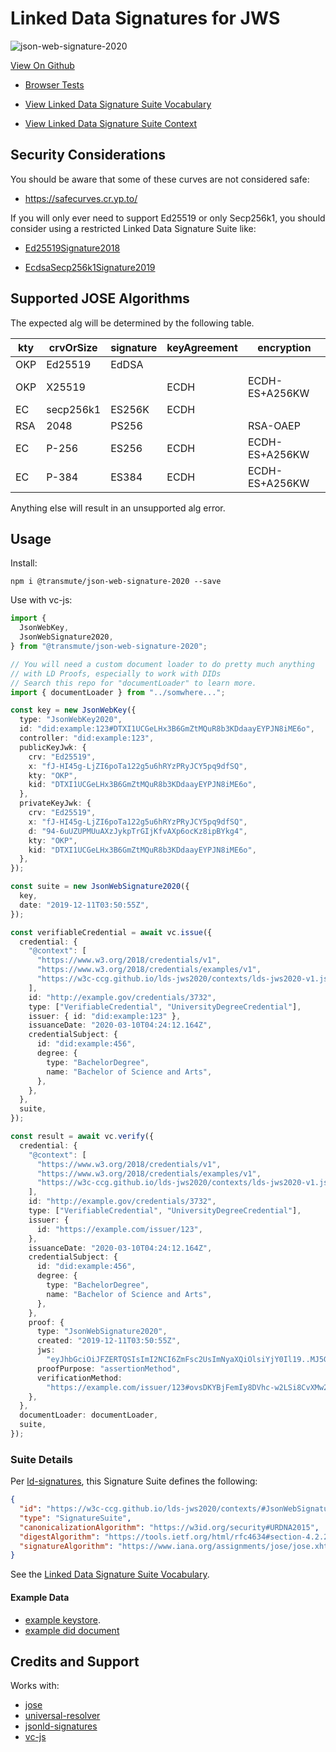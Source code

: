 # Linked Data Signatures for JWS

![json-web-signature-2020](https://github.com/w3c-ccg/lds-jws2020/workflows/json-web-signature-2020/badge.svg)

[View On Github](https://github.com/w3c-ccg/lds-jws2020)

- [Browser Tests](https://w3c-ccg.github.io/lds-jws2020/browser-test/)

- [View Linked Data Signature Suite Vocabulary](https://w3c-ccg.github.io/lds-jws2020/)
- [View Linked Data Signature Suite Context](https://w3c-ccg.github.io/lds-jws2020/contexts/lds-jws2020-v1.json)

## Security Considerations

You should be aware that some of these curves are not considered safe:

- https://safecurves.cr.yp.to/

If you will only ever need to support Ed25519 or only Secp256k1, you should consider using a restricted Linked Data Signature Suite like:

- [Ed25519Signature2018](https://github.com/digitalbazaar/jsonld-signatures/blob/master/lib/suites/Ed25519Signature2018.js)

- [EcdsaSecp256k1Signature2019](https://github.com/decentralized-identity/lds-ecdsa-secp256k1-2019.js)

## Supported JOSE Algorithms

The expected alg will be determined by the following table.

| kty | crvOrSize | signature | keyAgreement | encryption     |
| --- | --------- | --------- | ------------ | -------------- |
| OKP | Ed25519   | EdDSA     |              |                |
| OKP | X25519    |           | ECDH         | ECDH-ES+A256KW |
| EC  | secp256k1 | ES256K    | ECDH         |                |
| RSA | 2048      | PS256     |              | RSA-OAEP       |
| EC  | P-256     | ES256     | ECDH         | ECDH-ES+A256KW |
| EC  | P-384     | ES384     | ECDH         | ECDH-ES+A256KW |

Anything else will result in an unsupported alg error.

## Usage

Install:

```
npm i @transmute/json-web-signature-2020 --save
```

Use with vc-js:

```ts
import {
  JsonWebKey,
  JsonWebSignature2020,
} from "@transmute/json-web-signature-2020";

// You will need a custom document loader to do pretty much anything
// with LD Proofs, especially to work with DIDs
// Search this repo for "documentLoader" to learn more.
import { documentLoader } from "../somwhere...";

const key = new JsonWebKey({
  type: "JsonWebKey2020",
  id: "did:example:123#DTXI1UCGeLHx3B6GmZtMQuR8b3KDdaayEYPJN8iME6o",
  controller: "did:example:123",
  publicKeyJwk: {
    crv: "Ed25519",
    x: "fJ-HI45g-LjZI6poTa122g5u6hRYzPRyJCY5pq9dfSQ",
    kty: "OKP",
    kid: "DTXI1UCGeLHx3B6GmZtMQuR8b3KDdaayEYPJN8iME6o",
  },
  privateKeyJwk: {
    crv: "Ed25519",
    x: "fJ-HI45g-LjZI6poTa122g5u6hRYzPRyJCY5pq9dfSQ",
    d: "94-6uUZUPMUuAXzJykpTrGIjKfvAXp6ocKz8ipBYkg4",
    kty: "OKP",
    kid: "DTXI1UCGeLHx3B6GmZtMQuR8b3KDdaayEYPJN8iME6o",
  },
});

const suite = new JsonWebSignature2020({
  key,
  date: "2019-12-11T03:50:55Z",
});

const verifiableCredential = await vc.issue({
  credential: {
    "@context": [
      "https://www.w3.org/2018/credentials/v1",
      "https://www.w3.org/2018/credentials/examples/v1",
      "https://w3c-ccg.github.io/lds-jws2020/contexts/lds-jws2020-v1.json",
    ],
    id: "http://example.gov/credentials/3732",
    type: ["VerifiableCredential", "UniversityDegreeCredential"],
    issuer: { id: "did:example:123" },
    issuanceDate: "2020-03-10T04:24:12.164Z",
    credentialSubject: {
      id: "did:example:456",
      degree: {
        type: "BachelorDegree",
        name: "Bachelor of Science and Arts",
      },
    },
  },
  suite,
});

const result = await vc.verify({
  credential: {
    "@context": [
      "https://www.w3.org/2018/credentials/v1",
      "https://www.w3.org/2018/credentials/examples/v1",
      "https://w3c-ccg.github.io/lds-jws2020/contexts/lds-jws2020-v1.json",
    ],
    id: "http://example.gov/credentials/3732",
    type: ["VerifiableCredential", "UniversityDegreeCredential"],
    issuer: {
      id: "https://example.com/issuer/123",
    },
    issuanceDate: "2020-03-10T04:24:12.164Z",
    credentialSubject: {
      id: "did:example:456",
      degree: {
        type: "BachelorDegree",
        name: "Bachelor of Science and Arts",
      },
    },
    proof: {
      type: "JsonWebSignature2020",
      created: "2019-12-11T03:50:55Z",
      jws:
        "eyJhbGciOiJFZERTQSIsImI2NCI6ZmFsc2UsImNyaXQiOlsiYjY0Il19..MJ5GwWRMsadCyLNXU_flgJtsS32584MydBxBuygps_cM0sbU3abTEOMyUvmLNcKOwOBE1MfDoB1_YY425W3sAg",
      proofPurpose: "assertionMethod",
      verificationMethod:
        "https://example.com/issuer/123#ovsDKYBjFemIy8DVhc-w2LSi8CvXMw2AYDzHj04yxkc",
    },
  },
  documentLoader: documentLoader,
  suite,
});
```

### Suite Details

Per [ld-signatures](https://w3c-ccg.github.io/ld-signatures/#signature-suites), this Signature Suite defines the following:

```json
{
  "id": "https://w3c-ccg.github.io/lds-jws2020/contexts/#JsonWebSignature2020",
  "type": "SignatureSuite",
  "canonicalizationAlgorithm": "https://w3id.org/security#URDNA2015",
  "digestAlgorithm": "https://tools.ietf.org/html/rfc4634#section-4.2.2",
  "signatureAlgorithm": "https://www.iana.org/assignments/jose/jose.xhtml#web-signature-encryption-algorithms"
}
```

See the [Linked Data Signature Suite Vocabulary](https://w3c-ccg.github.io/lds-jws2020/contexts/).

#### Example Data

- [example keystore](https://w3c-ccg.github.io/lds-jws2020/example/didDocJwks.json).
- [example did document](https://w3c-ccg.github.io/lds-jws2020/example/didDoc.json)

## Credits and Support

Works with:

- [jose](https://github.com/panva/jose)
- [universal-resolver](https://github.com/decentralized-identity/universal-resolver)
- [jsonld-signatures](https://github.com/digitalbazaar/jsonld-signatures)
- [vc-js](https://github.com/digitalbazaar/vc-js)

